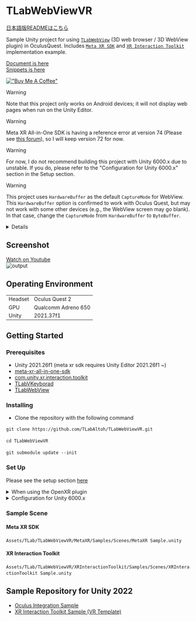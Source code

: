# TLabWebViewVR

[日本語版READMEはこちら](README-ja.md)

Sample Unity project for using [```TLabWebView```](https://github.com/TLabAltoh/TLabWebView) (3D web browser / 3D WebView plugin) in OculusQuest. Includes [```Meta XR SDK```](https://developers.meta.com/horizon/downloads/package/meta-xr-sdk-all-in-one-upm) and [```XR Interaction Toolkit```](https://docs.unity3d.com/Packages/com.unity.xr.interaction.toolkit@3.0/manual/index.html) implementation example.

[Document is here](https://tlabgames.gitbook.io/tlabwebview)  
[Snippets is here](https://gist.github.com/TLabAltoh/e0512b3367c25d3e1ec28ddbe95da497#file-tlabwebview-snippets-md)  

[!["Buy Me A Coffee"](https://www.buymeacoffee.com/assets/img/custom_images/orange_img.png)](https://www.buymeacoffee.com/tlabaltoh)

> [!WARNING]
> Note that this project only works on Android devices; it will not display web pages when run on the Unity Editor.

> [!WARNING]
> Meta XR All-in-One SDK is having a reference error at version 74 (Please see [this forum](https://www.reddit.com/r/oculusdev/comments/1jn4l5k/error_implementing_meta_allinone_sdk/)), so I will keep version 72 for now.

> [!WARNING]
> For now, I do not recommend building this project with Unity 6000.x due to unstable. If you do, please refer to the "Configuration for Unity 6000.x" section in the Setup section.

> [!WARNING]
> This project uses `HardwareBuffer` as the default `CaptureMode` for WebView. This `HardwareBuffer` option is confirmed to work with Oculus Quest, but may not work with some other devices (e.g., the WebView screen may go blank). In that case, change the `CaptureMode` from `HardwareBuffer` to `ByteBuffer`.
>
> <details>
> <img src="Media/image.1.png" width="256"></img>
> <img src="Media/image.2.png" width="256"></img>
> </details>

## Screenshot  
[Watch on Youtube](https://youtu.be/q3swlSP1mRg)  
![output](Media/tlab-webview-vr.gif)

## Operating Environment
|         |                     |
| ------- | ------------------- |
| Headset | Oculus Quest 2      |
| GPU     | Qualcomm Adreno 650 |
| Unity   | 2021.37f1           |

## Getting Started
### Prerequisites
- Unity 2021.26f1 (meta xr sdk requires Unity Editor 2021.26f1 ~)
- [meta-xr-all-in-one-sdk](https://assetstore.unity.com/packages/tools/integration/meta-xr-all-in-one-sdk-269657?locale=ja-JP)
- [com.unity.xr.interaction.toolkit](https://docs.unity3d.com/Packages/com.unity.xr.interaction.toolkit@3.0/manual/index.html)
- [TLabVKeyborad](https://github.com/TLabAltoh/TLabVKeyborad)
- [TLabWebView](https://github.com/TLabAltoh/TLabWebView)

### Installing
- Clone the repository with the following command
```
git clone https://github.com/TLabAltoh/TLabWebViewVR.git

cd TLabWebViewVR

git submodule update --init
```

### Set Up
Please see the setup section [here](https://github.com/TLabAltoh/TLabWebView?tab=readme-ov-file#set-up)

<details><summary>When using the OpenXR plugin</summary>

Please disable `Force Remove Internet Permission` from XR Plugin Manegement

<img src="Media/image.0.png" width="512"></img>

</details>

<details><summary>Configuration for Unity 6000.x</summary>

When opening this project in Unity 6000.x, a compile error occurs in the TMPro resource. To resolve this, re-import the TMPro resources.

<img src="Media/image.3.png" width="256"></img>  

Also, please change the capture mode from the default `HardwareBuffer` to `ByteBuffer`.

<img src="Media/image.1.png" width="256"></img>  
<img src="Media/image.2.png" width="256"></img>

</details>

### Sample Scene

#### Meta XR SDK
```Assets/TLab/TLabWebViewVR/MetaXR/Samples/Scenes/MetaXR Sample.unity```

#### XR Interaction Toolkit
```Assets/TLab/TLabWebViewVR/XRInteractionToolkit/Samples/Scenes/XRInteractionToolkit Sample.unity```

## Sample Repository for Unity 2022
- [Oculus Integration Sample](https://github.com/TLabAltoh/TLabWebViewVR-OculusIntegration-2022)
- [XR Interaction Toolkit Sample (VR Template)](https://github.com/TLabAltoh/TLabWebViewVR-XRInteractionToolkit-2022)
